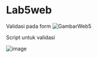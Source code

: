 # Lab5web

Validasi pada form
![GambarWeb5](https://user-images.githubusercontent.com/63729431/116029736-274a3280-a684-11eb-8f13-f64773121463.png)

Script untuk validasi

![image](https://user-images.githubusercontent.com/63729431/116029856-6a0c0a80-a684-11eb-86df-c0da399ec88a.png)


